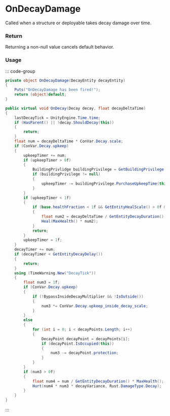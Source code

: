 # OnDecayDamage
<Badge type="info" text="Entity"/>[<Badge type="danger" text="Carbon Compatible"/>](https://github.com/CarbonCommunity/Carbon)[<Badge type="warning" text="Oxide Compatible"/>](https://github.com/OxideMod/Oxide.Rust)
Called when a structure or deployable takes decay damage over time.

### Return
Returning a non-null value cancels default behavior.

### Usage
::: code-group
```csharp [Example]
private object OnDecayDamage(DecayEntity decayEntity)
{
	Puts("OnDecayDamage has been fired!");
	return (object)default;
}
```
```csharp [Source — Assembly-CSharp @ DecayEntity]
public virtual void OnDecay(Decay decay, float decayDeltaTime)
{
	lastDecayTick = UnityEngine.Time.time;
	if (HasParent() || !decay.ShouldDecay(this))
	{
		return;
	}
	float num = decayDeltaTime * ConVar.Decay.scale;
	if (ConVar.Decay.upkeep)
	{
		upkeepTimer += num;
		if (upkeepTimer > 0f)
		{
			BuildingPrivlidge buildingPrivilege = GetBuildingPrivilege();
			if (buildingPrivilege != null)
			{
				upkeepTimer -= buildingPrivilege.PurchaseUpkeepTime(this, UnityEngine.Mathf.Max(upkeepTimer, 600f));
			}
		}
		if (upkeepTimer < 1f)
		{
			if (base.healthFraction < 1f && GetEntityHealScale() > 0f && base.SecondsSinceAttacked > 600f)
			{
				float num2 = decayDeltaTime / GetEntityDecayDuration() * GetEntityHealScale();
				Heal(MaxHealth() * num2);
			}
			return;
		}
		upkeepTimer = 1f;
	}
	decayTimer += num;
	if (decayTimer < GetEntityDecayDelay())
	{
		return;
	}
	using (TimeWarning.New("DecayTick"))
	{
		float num3 = 1f;
		if (ConVar.Decay.upkeep)
		{
			if (!BypassInsideDecayMultiplier && !IsOutside())
			{
				num3 *= ConVar.Decay.upkeep_inside_decay_scale;
			}
		}
		else
		{
			for (int i = 0; i < decayPoints.Length; i++)
			{
				DecayPoint decayPoint = decayPoints[i];
				if (decayPoint.IsOccupied(this))
				{
					num3 -= decayPoint.protection;
				}
			}
		}
		if (num3 > 0f)
		{
			float num4 = num / GetEntityDecayDuration() * MaxHealth();
			Hurt(num4 * num3 * decayVariance, Rust.DamageType.Decay);
		}
	}
}

```
:::

